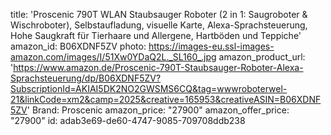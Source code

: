 title: 'Proscenic 790T WLAN Staubsauger Roboter (2 in 1: Saugroboter & Wischroboter), Selbstaufladung, visuelle Karte, Alexa-Sprachsteuerung, Hohe Saugkraft für Tierhaare und Allergene, Hartböden und Teppiche'
amazon_id: B06XDNF5ZV
photo: https://images-eu.ssl-images-amazon.com/images/I/51Xw0YDaQ2L._SL160_.jpg
amazon_product_url: 'https://www.amazon.de/Proscenic-790T-Staubsauger-Roboter-Alexa-Sprachsteuerung/dp/B06XDNF5ZV?SubscriptionId=AKIAI5DK2NO2GWSMS6CQ&tag=wwwroboterwel-21&linkCode=xm2&camp=2025&creative=165953&creativeASIN=B06XDNF5ZV'
Brand: Proscenic
amazon_price: "27900"
amazon_offer_price: "27900"
id: adab3e69-de60-4747-9085-709708ddb238
